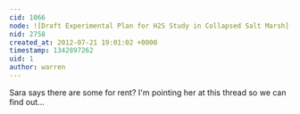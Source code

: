 ```yaml
---
cid: 1066
node: ![Draft Experimental Plan for H2S Study in Collapsed Salt Marsh](../notes/deepwinter/7-11-2012/draft-experimental-plan-h2s-study-collapsed-salt-marsh)
nid: 2758
created_at: 2012-07-21 19:01:02 +0000
timestamp: 1342897262
uid: 1
author: warren
---
```


Sara says there are some for rent? I'm pointing her at this thread so we can find out...